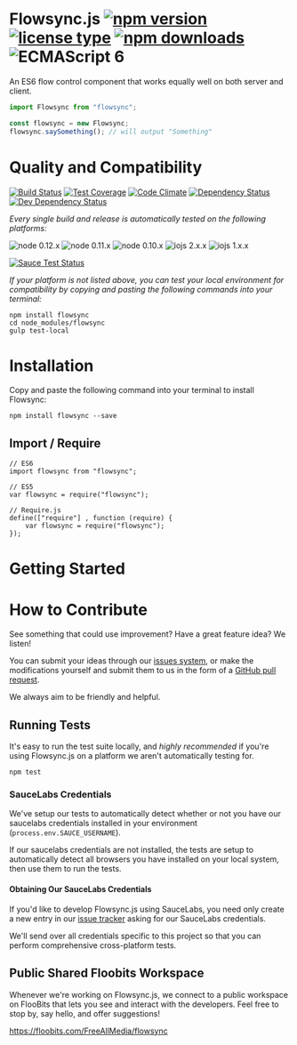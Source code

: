 # Flowsync.js [![npm version](https://img.shields.io/npm/v/flowsync.svg)](https://www.npmjs.com/package/flowsync) [![license type](https://img.shields.io/npm/l/flowsync.svg)](https://github.com/FreeAllMedia/flowsync.git/blob/master/LICENSE) [![npm downloads](https://img.shields.io/npm/dm/flowsync.svg)](https://www.npmjs.com/package/flowsync) ![ECMAScript 6](https://img.shields.io/badge/ECMAScript-6-red.svg)

An ES6 flow control component that works equally well on both server and client.

```javascript
import Flowsync from "flowsync";

const flowsync = new Flowsync;
flowsync.saySomething(); // will output "Something"
```

# Quality and Compatibility

[![Build Status](https://travis-ci.org/FreeAllMedia/flowsync.png?branch=master)](https://travis-ci.org/FreeAllMedia/flowsync) [![Test Coverage](https://codeclimate.com/repos/5582170a695680742a009284/badges/2774ba459c4f960769d9/coverage.svg)](https://codeclimate.com/repos/5582170a695680742a009284/coverage) [![Code Climate](https://codeclimate.com/repos/5582170a695680742a009284/badges/2774ba459c4f960769d9/gpa.svg)](https://codeclimate.com/repos/5582170a695680742a009284/feed) [![Dependency Status](https://david-dm.org/FreeAllMedia/flowsync.png?theme=shields.io)](https://david-dm.org/FreeAllMedia/flowsync?theme=shields.io) [![Dev Dependency Status](https://david-dm.org/FreeAllMedia/flowsync/dev-status.svg)](https://david-dm.org/FreeAllMedia/flowsync?theme=shields.io#info=devDependencies)

*Every single build and release is automatically tested on the following platforms:*

![node 0.12.x](https://img.shields.io/badge/node-0.12.x-brightgreen.svg) ![node 0.11.x](https://img.shields.io/badge/node-0.11.x-brightgreen.svg) ![node 0.10.x](https://img.shields.io/badge/node-0.10.x-red.svg) 
![iojs 2.x.x](https://img.shields.io/badge/iojs-2.x.x-brightgreen.svg) ![iojs 1.x.x](https://img.shields.io/badge/iojs-1.x.x-brightgreen.svg)


[![Sauce Test Status](https://saucelabs.com/browser-matrix/flowsync.svg)](https://saucelabs.com/u/flowsync)


*If your platform is not listed above, you can test your local environment for compatibility by copying and pasting the following commands into your terminal:*

```
npm install flowsync
cd node_modules/flowsync
gulp test-local
```

# Installation

Copy and paste the following command into your terminal to install Flowsync:

```
npm install flowsync --save
```

## Import / Require

```
// ES6
import flowsync from "flowsync";
```

```
// ES5
var flowsync = require("flowsync");
```

```
// Require.js
define(["require"] , function (require) {
    var flowsync = require("flowsync");
});
```

# Getting Started



# How to Contribute

See something that could use improvement? Have a great feature idea? We listen!

You can submit your ideas through our [issues system](https://github.com/FreeAllMedia/flowsync/issues), or make the modifications yourself and submit them to us in the form of a [GitHub pull request](https://help.github.com/articles/using-pull-requests/).

We always aim to be friendly and helpful.

## Running Tests

It's easy to run the test suite locally, and *highly recommended* if you're using Flowsync.js on a platform we aren't automatically testing for.

```
npm test
```

### SauceLabs Credentials

We've setup our tests to automatically detect whether or not you have our saucelabs credentials installed in your environment (`process.env.SAUCE_USERNAME`).

If our saucelabs credentials are not installed, the tests are setup to automatically detect all browsers you have installed on your local system, then use them to run the tests.

#### Obtaining Our SauceLabs Credentials

If you'd like to develop Flowsync.js using SauceLabs, you need only create a new entry in our [issue tracker](https://github.com/FreeAllMedia/flowsync/issues) asking for our SauceLabs credentials.

We'll send over all credentials specific to this project so that you can perform comprehensive cross-platform tests.


## Public Shared Floobits Workspace

Whenever we're working on Flowsync.js, we connect to a public workspace on FlooBits that lets you see and interact with the developers. Feel free to stop by, say hello, and offer suggestions!

https://floobits.com/FreeAllMedia/flowsync

